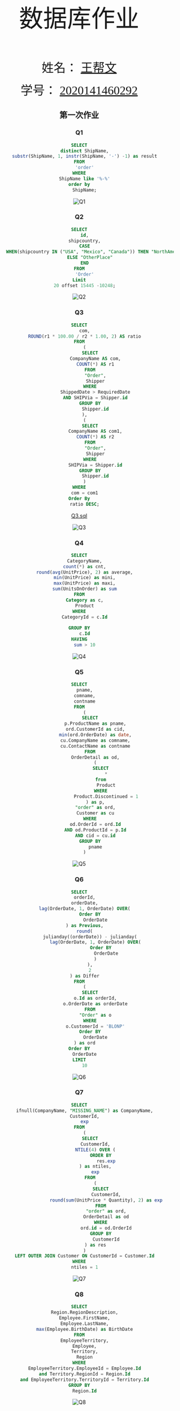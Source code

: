 <center><span style='font-size:4rem;font-family:楷体;'>数据库作业</span>
<br/><br/><br/><br/>

<p>
<p><center><span style='font-size:2rem;font-family:楷体;'>姓名：             <ins>王帮文</ins>                            </span></center></p>

<p>
    <center><span style='font-size:2rem;font-family:楷体;'>学号：             <ins>2020141460292</ins>                            </span></center>
</p>

## 第一次作业

### Q1

```sql
SELECT
    distinct ShipName,
    substr(ShipName, 1, instr(ShipName, '-') -1) as result
FROM
    'order'
WHERE
    ShipName like '%-%'
order by
    ShipName;
```

![Q1](.\第一次作业\result\Q1.png)

### Q2

```sql
SELECT
    id,
    shipcountry,
    CASE
        WHEN(shipcountry IN ("USA", "Mexico", "Canada")) THEN "NorthAmerica"
        ELSE "OtherPlace"
    END
FROM
    'Order'
Limit
    20 offset 15445 -10248;
```

![Q2](.\第一次作业\result\Q2.png)

### Q3

```sql
SELECT
	com,
	ROUND(r1 * 100.00 / r2 * 1.00, 2) AS ratio
FROM
	(
		SELECT
			CompanyName AS com,
			COUNT(*) AS r1
		FROM
			"Order",
			Shipper
		WHERE
			ShippedDate > RequiredDate
			AND SHIPVia = Shipper.id
		GROUP BY
			Shipper.id
	),
	(
		SELECT
			CompanyName AS com1,
			COUNT(*) AS r2
		FROM
			"Order",
			Shipper
		WHERE
			SHIPVia = Shipper.id
		GROUP BY
			Shipper.id
	)
WHERE
	com = com1
Order By
	ratio DESC;
```

 [Q3.sql](第一次作业\Q3.sql) 

![Q3](.\第一次作业\result\Q3.png)

### Q4

```sql
SELECT
    CategoryName,
    count(*) as cnt,
    round(avg(UnitPrice), 2) as average,
    min(UnitPrice) as mini,
    max(UnitPrice) as maxi,
    sum(UnitsOnOrder) as sum
FROM
    Category as c,
    Product
WHERE
    CategoryId = c.Id
    
GROUP BY
    c.Id
HAVING
    sum > 10
```

![Q4](.\第一次作业\result\Q4.png)

### Q5

```sql
SELECT
    pname,
    comname,
    contname
FROM
    (
        SELECT
            p.ProductName as pname,
            ord.CustomerId as cid,
            min(ord.OrderDate) as date,
            cu.CompanyName as comname,
            cu.ContactName as contname
        FROM
            OrderDetail as od,
            (
                SELECT
                    *
                from
                    Product
                WHERE
                    Product.Discontinued = 1
            ) as p,
            "order" as ord,
            Customer as cu
        WHERE
            od.OrderId = ord.Id
            AND od.ProductId = p.Id
            AND cid = cu.id
        GROUP BY
            pname
    )
```

![Q5](.\第一次作业\result\Q5.png)

### Q6

```sql
SELECT
    orderId,
    orderDate,
    lag(OrderDate, 1, OrderDate) OVER(
        Order BY
            OrderDate
    ) as Previous,
    round(
        julianday((orderDate)) - julianday(
            lag(OrderDate, 1, OrderDate) OVER(
                Order BY
                    OrderDate
            )
        ),
        2
    ) as Differ
FROM
    (
        SELECT
            o.Id as orderId,
            o.OrderDate as orderDate
        FROM
            "Order" as o
        WHERE
            o.CustomerId = 'BLONP'
        Order BY
            OrderDate
    ) as ord
Order BY
    OrderDate
LIMIT
    10
```

![Q6](.\第一次作业\result\Q6.png)

### Q7

```sql
SELECT
    ifnull(CompanyName, "MISSING_NAME") as CompanyName,
    CustomerId,
    exp
FROM
    (
        SELECT
            CustomerId,
            NTILE(4) OVER (
                ORDER BY
                    res.exp
            ) as ntiles,
            exp
        FROM
            (
                SELECT
                    CustomerId,
                    round(sum(UnitPrice * Quantity), 2) as exp
                FROM
                    "order" as ord,
                    OrderDetail as od
                WHERE
                    ord.id = od.OrderId
                GROUP BY
                    CustomerId
            ) as res
    )
    LEFT OUTER JOIN Customer ON CustomerId = Customer.Id
WHERE
    ntiles = 1
```

![Q7](.\第一次作业\result\Q7.png)

### Q8

```sql
SELECT
    Region.RegionDescription,
    Employee.FirstName,
    Employee.LastName,
    max(Employee.BirthDate) as BirthDate
FROM
    EmployeeTerritory,
    Employee,
    Territory,
    Region
WHERE
    EmployeeTerritory.EmployeeId = Employee.Id
    and Territory.RegionId = Region.Id
    and EmployeeTerritory.TerritoryId = Territory.Id
GROUP BY
    Region.Id
```

![Q8](.\第一次作业\result\Q8.png)